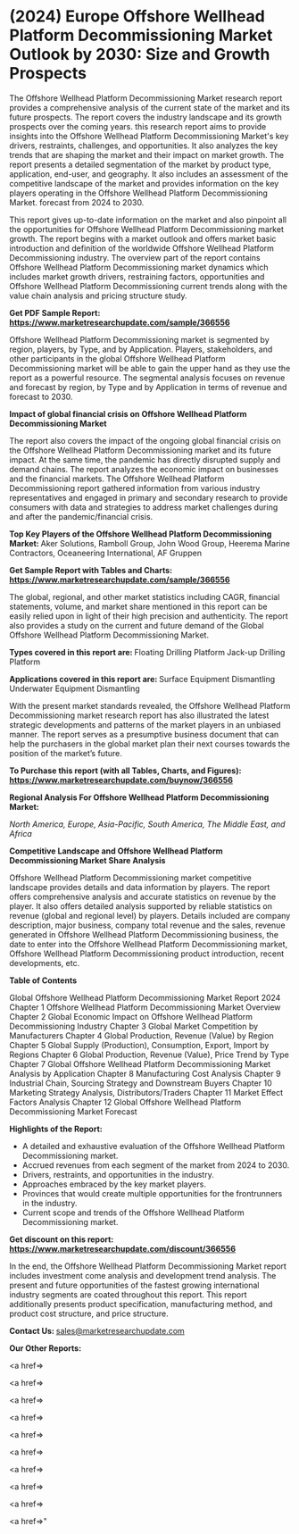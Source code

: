 # (2024) Europe Offshore Wellhead Platform Decommissioning Market Outlook by 2030: Size and Growth Prospects

The Offshore Wellhead Platform Decommissioning Market research report provides a comprehensive analysis of the current state of the market and its future prospects. The report covers the industry landscape and its growth prospects over the coming years. this research report aims to provide insights into the Offshore Wellhead Platform Decommissioning Market's key drivers, restraints, challenges, and opportunities. It also analyzes the key trends that are shaping the market and their impact on market growth. The report presents a detailed segmentation of the market by product type, application, end-user, and geography. It also includes an assessment of the competitive landscape of the market and provides information on the key players operating in the Offshore Wellhead Platform Decommissioning Market. forecast from 2024 to 2030.

This report gives up-to-date information on the market and also pinpoint all the opportunities for Offshore Wellhead Platform Decommissioning market growth. The report begins with a market outlook and offers market basic introduction and definition of the worldwide Offshore Wellhead Platform Decommissioning industry. The overview part of the report contains Offshore Wellhead Platform Decommissioning market dynamics which includes market growth drivers, restraining factors, opportunities and Offshore Wellhead Platform Decommissioning current trends along with the value chain analysis and pricing structure study.

<strong><b>Get PDF Sample Report: <a href=https://www.marketresearchupdate.com/sample/366556>https://www.marketresearchupdate.com/sample/366556</a></b></strong>

Offshore Wellhead Platform Decommissioning market is segmented by region, players, by Type, and by Application. Players, stakeholders, and other participants in the global Offshore Wellhead Platform Decommissioning market will be able to gain the upper hand as they use the report as a powerful resource. The segmental analysis focuses on revenue and forecast by region, by Type and by Application in terms of revenue and forecast to 2030.

<strong><b>Impact of global financial crisis on Offshore Wellhead Platform Decommissioning Market</b></strong>

The report also covers the impact of the ongoing global financial crisis on the Offshore Wellhead Platform Decommissioning market and its future impact. At the same time, the pandemic has directly disrupted supply and demand chains. The report analyzes the economic impact on businesses and the financial markets. The Offshore Wellhead Platform Decommissioning report gathered information from various industry representatives and engaged in primary and secondary research to provide consumers with data and strategies to address market challenges during and after the pandemic/financial crisis.

<strong><b>Top Key Players of the Offshore Wellhead Platform Decommissioning Market:
</b></strong>Aker Solutions, Ramboll Group, John Wood Group, Heerema Marine Contractors, Oceaneering International, AF Gruppen<strong><b>
</b></strong>

<strong><b>Get Sample Report with Tables and Charts: <a href=https://www.marketresearchupdate.com/sample/366556>https://www.marketresearchupdate.com/sample/366556</a></b></strong>

The global, regional, and other market statistics including CAGR, financial statements, volume, and market share mentioned in this report can be easily relied upon in light of their high precision and authenticity. The report also provides a study on the current and future demand of the Global Offshore Wellhead Platform Decommissioning Market.

<strong><b>Types covered in this report are:
</b></strong>Floating Drilling Platform
Jack-up Drilling Platform<strong><b>
</b></strong>

<strong><b>Applications covered in this report are:
</b></strong>Surface Equipment Dismantling
Underwater Equipment Dismantling<strong><b>
</b></strong>

With the present market standards revealed, the Offshore Wellhead Platform Decommissioning market research report has also illustrated the latest strategic developments and patterns of the market players in an unbiased manner. The report serves as a presumptive business document that can help the purchasers in the global market plan their next courses towards the position of the market’s future.

<strong><b>To Purchase this report (with all Tables, Charts, and Figures): <a href=https://www.marketresearchupdate.com/buynow/366556>https://www.marketresearchupdate.com/buynow/366556</a></b></strong>

<strong><b>Regional Analysis For Offshore Wellhead Platform Decommissioning Market:</b></strong>

<em><i>North America, Europe, Asia-Pacific, South America, The Middle East, and Africa</i></em>

<strong><b>Competitive Landscape and Offshore Wellhead Platform Decommissioning Market Share Analysis</b></strong>

Offshore Wellhead Platform Decommissioning market competitive landscape provides details and data information by players. The report offers comprehensive analysis and accurate statistics on revenue by the player. It also offers detailed analysis supported by reliable statistics on revenue (global and regional level) by players. Details included are company description, major business, company total revenue and the sales, revenue generated in Offshore Wellhead Platform Decommissioning business, the date to enter into the Offshore Wellhead Platform Decommissioning market, Offshore Wellhead Platform Decommissioning product introduction, recent developments, etc.

<strong><b>Table of Contents</b></strong>

Global Offshore Wellhead Platform Decommissioning Market Report 2024
Chapter 1 Offshore Wellhead Platform Decommissioning Market Overview
Chapter 2 Global Economic Impact on Offshore Wellhead Platform Decommissioning Industry
Chapter 3 Global Market Competition by Manufacturers
Chapter 4 Global Production, Revenue (Value) by Region
Chapter 5 Global Supply (Production), Consumption, Export, Import by Regions
Chapter 6 Global Production, Revenue (Value), Price Trend by Type
Chapter 7 Global Offshore Wellhead Platform Decommissioning Market Analysis by Application
Chapter 8 Manufacturing Cost Analysis
Chapter 9 Industrial Chain, Sourcing Strategy and Downstream Buyers
Chapter 10 Marketing Strategy Analysis, Distributors/Traders
Chapter 11 Market Effect Factors Analysis
Chapter 12 Global Offshore Wellhead Platform Decommissioning Market Forecast

<strong><b>Highlights of the Report:</b></strong>

- A detailed and exhaustive evaluation of the Offshore Wellhead Platform Decommissioning market.
- Accrued revenues from each segment of the market from 2024 to 2030.
- Drivers, restraints, and opportunities in the industry.
- Approaches embraced by the key market players.
- Provinces that would create multiple opportunities for the frontrunners in the industry.
- Current scope and trends of the Offshore Wellhead Platform Decommissioning market.

<strong><b>Get discount on this report: <a href=https://www.marketresearchupdate.com/discount/366556>https://www.marketresearchupdate.com/discount/366556</a></b></strong>

In the end, the Offshore Wellhead Platform Decommissioning Market report includes investment come analysis and development trend analysis. The present and future opportunities of the fastest growing international industry segments are coated throughout this report. This report additionally presents product specification, manufacturing method, and product cost structure, and price structure.

<strong><b>Contact Us:
</b></strong>sales@marketresearchupdate.com

<strong>Our Other Reports:</strong>

<a href=></a>

<a href=></a>

<a href=></a>

<a href=></a>

<a href=></a>

<a href=></a>

<a href=></a>

<a href=></a>

<a href=></a>

<a href=></a>"

